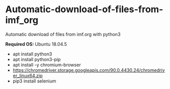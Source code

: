 # Automatic-download-of-files-from-imf_org
Automatic download of files from imf.org with python3

<b>Required OS: </b> <span>Ubuntu 18.04.5</span>



- apt install python3
- apt install python3-pip
- apt install -y chromium-browser
- https://chromedriver.storage.googleapis.com/90.0.4430.24/chromedriver_linux64.zip
- pip3 install selenium
